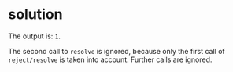 # solution

The output is: `1`.

The second call to `resolve` is ignored, because only the first call of `reject/resolve` is taken into account. Further calls are ignored.

